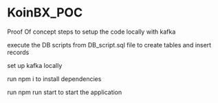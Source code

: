 # KoinBX_POC
Proof Of concept 
steps to setup the code locally with kafka

execute the DB scripts from DB_script.sql file to create tables and insert records

set up kafka locally

run npm i to install dependencies 

run npm run start to start the application